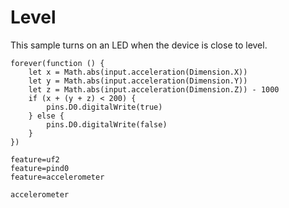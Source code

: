 # Level

This sample turns on an LED when the device is close to level.

```blocks
forever(function () {
    let x = Math.abs(input.acceleration(Dimension.X))
    let y = Math.abs(input.acceleration(Dimension.Y))
    let z = Math.abs(input.acceleration(Dimension.Z)) - 1000
    if (x + (y + z) < 200) {
        pins.D0.digitalWrite(true)
    } else {
        pins.D0.digitalWrite(false)
    }
})
```

```config
feature=uf2
feature=pind0
feature=accelerometer
```

```package
accelerometer
```

